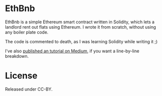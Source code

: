 # EthBnb

EthBnb is a simple Ethereum smart contract written in Solidity, which lets a landlord rent out flats using Ethereum. I wrote it from scratch, without using any boiler plate code.

The code is commented to death, as I was learning Solidity while writing it ;) 

I've also [published an tutorial on Medium](https://medium.com/sandor-report/ethbnb-building-a-simple-solidity-smart-contract-42a8afe1ca4a), if you want a line-by-line breakdown.

# License 

Released under CC-BY.